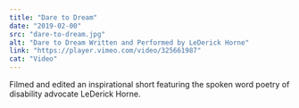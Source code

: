 ```yaml
---
title: "Dare to Dream"
date: "2019-02-00"
src: "dare-to-dream.jpg"
alt: "Dare to Dream Written and Performed by LeDerick Horne"
link: "https://player.vimeo.com/video/325661987"
cat: "Video"
---
```

Filmed and edited an inspirational short featuring the spoken word poetry of disability advocate LeDerick Horne.